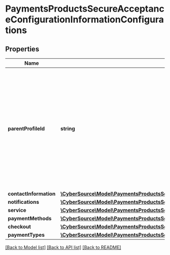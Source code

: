 # PaymentsProductsSecureAcceptanceConfigurationInformationConfigurations

## Properties
Name | Type | Description | Notes
------------ | ------------- | ------------- | -------------
**parentProfileId** | **string** | You can group Secure Acceptance profiles under parent profiles. By changing the parent profile, you can update all profiles underneath that parent. Specify the Parent Profile ID here. | [optional] 
**contactInformation** | [**\CyberSource\Model\PaymentsProductsSecureAcceptanceConfigurationInformationConfigurationsContactInformation**](PaymentsProductsSecureAcceptanceConfigurationInformationConfigurationsContactInformation.md) |  | [optional] 
**notifications** | [**\CyberSource\Model\PaymentsProductsSecureAcceptanceConfigurationInformationConfigurationsNotifications**](PaymentsProductsSecureAcceptanceConfigurationInformationConfigurationsNotifications.md) |  | [optional] 
**service** | [**\CyberSource\Model\PaymentsProductsSecureAcceptanceConfigurationInformationConfigurationsService**](PaymentsProductsSecureAcceptanceConfigurationInformationConfigurationsService.md) |  | [optional] 
**paymentMethods** | [**\CyberSource\Model\PaymentsProductsSecureAcceptanceConfigurationInformationConfigurationsPaymentMethods**](PaymentsProductsSecureAcceptanceConfigurationInformationConfigurationsPaymentMethods.md) |  | [optional] 
**checkout** | [**\CyberSource\Model\PaymentsProductsSecureAcceptanceConfigurationInformationConfigurationsCheckout**](PaymentsProductsSecureAcceptanceConfigurationInformationConfigurationsCheckout.md) |  | [optional] 
**paymentTypes** | [**\CyberSource\Model\PaymentsProductsSecureAcceptanceConfigurationInformationConfigurationsPaymentTypes**](PaymentsProductsSecureAcceptanceConfigurationInformationConfigurationsPaymentTypes.md) |  | [optional] 

[[Back to Model list]](../README.md#documentation-for-models) [[Back to API list]](../README.md#documentation-for-api-endpoints) [[Back to README]](../README.md)


